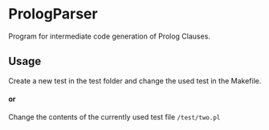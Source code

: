 # PrologParser
Program for intermediate code generation of Prolog Clauses.

## Usage

Create a new test in the test folder and change the used test in the Makefile.

#### or 

Change the contents of the currently used test file `/test/two.pl`
